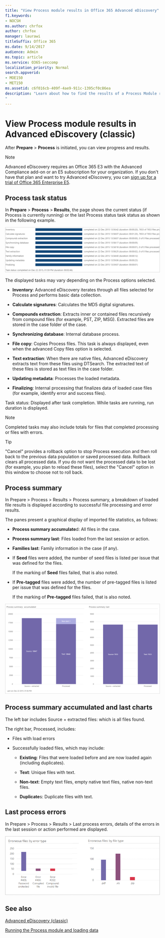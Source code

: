 ```yaml
---
title: "View Process module results in Office 365 Advanced eDiscovery"
f1.keywords:
- NOCSH
ms.author: chrfox
author: chrfox
manager: laurawi
titleSuffix: Office 365
ms.date: 9/14/2017
audience: Admin
ms.topic: article
ms.service: O365-seccomp
localization_priority: Normal
search.appverid: 
- MOE150
- MET150
ms.assetid: c6f016cb-409f-4ae9-911c-1395cf0c86ea
description: "Learn about how to find the results of a Process Module run in Office 365 Advanced eDiscovery, including task status and process summary. 
"
---
```


# View Process module results in Advanced eDiscovery (classic)

After **Prepare** \> **Process** is initiated, you can view progress and results. 
  
> [!NOTE]
> Advanced eDiscovery requires an Office 365 E3 with the Advanced Compliance add-on or an E5 subscription for your organization. If you don't have that plan and want to try Advanced eDiscovery, you can [sign up for a trial of Office 365 Enterprise E5](https://go.microsoft.com/fwlink/p/?LinkID=698279). 
  
## Process task status

In **Prepare** \> **Process** \> **Results**, the page shows the current status (if Process is currently running) or the last Process status task status as shown in the following example.
  
![Process module task status](../media/9430f9e7-a4dd-47c7-ac2e-2c6a60fc948b.png)
  
The displayed tasks may vary depending on the Process options selected. 
  
- **Inventory**: Advanced eDiscovery iterates through all files selected for Process and performs basic data collection.
    
- **Calculate signatures**: Calculates the MD5 digital signatures.
    
- **Compounds extraction**: Extracts inner or contained files recursively from compound files (for example, PST, ZIP, MSG). Extracted files are stored in the case folder of the case.
    
- **Synchronizing database**: Internal database process.
    
- **File copy**: Copies Process files. This task is always displayed, even when the advanced Copy files option is selected.
    
- **Text extraction**: When there are native files, Advanced eDiscovery extracts text from these files using DTSearch. The extracted text of these files is stored as text files in the case folder.
    
- **Updating metadata**: Processes the loaded metadata. 
    
- **Finalizing**: Internal processing that finalizes data of loaded case files (for example, identify error and success files). 
    
Task status: Displayed after task completion. While tasks are running, run duration is displayed.
  
> [!NOTE]
> Completed tasks may also include totals for files that completed processing or files with errors. 
  
> [!TIP]
> "Cancel" provides a rollback option to stop Process execution and then roll back to the previous data population or saved processed data. Rollback clears all processed data. If you do not want the processed data to be lost (for example, you plan to reload these files), select the "Cancel" option in this window to choose not to roll back. 
  
## Process summary

In Prepare \> Process \> Results \> Process summary, a breakdown of loaded file results is displayed according to successful file processing and error results.
  
The panes present a graphical display of imported file statistics, as follows:
  
- **Process summary accumulate**d: All files in the case.
    
- **Process summary last**: Files loaded from the last session or action. 
    
- **Families last**: Family information in the case (if any).
    
- If **Seed** files were added, the number of seed files is listed per issue that was defined for the files. 
    
    If the marking of **Seed** files failed, that is also noted. 
    
- If **Pre-tagged** files were added, the number of pre-tagged files is listed per issue that was defined for the files. 
    
    If the marking of **Pre-tagged** files failed, that is also noted. 
    
![Process module summary](../media/2086a691-9e3d-4117-beb2-a5c3a9a4cc94.png)
  
## Process summary accumulated and last charts

The left bar includes Source + extracted files: which is all files found. 
  
The right bar, Processed, includes:
  
- Files with load errors
    
- Successfully loaded files, which may include: 
    
  - **Existing**: Files that were loaded before and are now loaded again (including duplicates).
    
  - **Text**: Unique files with text.
    
  - **Non-text**: Empty text files, empty native text files, native non-text files. 
    
  - **Duplicate**s: Duplicate files with text.
    
## Last process errors

In Prepare \> Process \> Results \> Last process errors, details of the errors in the last session or action performed are displayed.
  
![Process module errors](../media/4771d0f4-4217-445a-9ba4-8b6541c5ad09.png)
  
## See also

[Advanced eDiscovery (classic)](office-365-advanced-ediscovery.md)
  
[Running the Process module and loading data](run-the-process-module-and-load-data-in-advanced-ediscovery.md)

